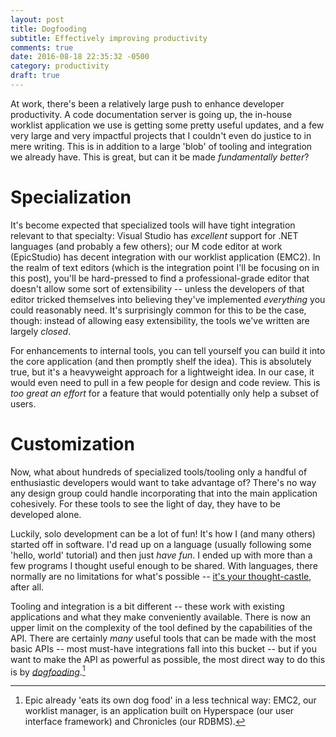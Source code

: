```yaml
---
layout: post
title: Dogfooding
subtitle: Effectively improving productivity
comments: true
date: 2016-08-18 22:35:32 -0500
category: productivity
draft: true
---
```


At work, there's been a relatively large push to enhance developer
productivity.  A code documentation server is going up, the in-house
worklist application we use is getting some pretty useful updates, and
a few very large and very impactful projects that I couldn't even do
justice to in mere writing.  This is in addition to a large 'blob' of
tooling and integration we already have.  This is great, but can it be
made *fundamentally better*?

<!--more-->

# Specialization
It's become expected that specialized tools will have tight
integration relevant to that specialty: Visual Studio has *excellent*
support for .NET languages (and probably a few others); our M code
editor at work (EpicStudio) has decent integration with our worklist
application (EMC2).  In the realm of text editors (which is the
integration point I'll be focusing on in this post), you'll be
hard-pressed to find a professional-grade editor that doesn't allow
some sort of extensibility -- unless the developers of that editor
tricked themselves into believing they've implemented *everything* you
could reasonably need.  It's surprisingly common for this to be the
case, though: instead of allowing easy extensibility, the tools we've
written are largely *closed*.

For enhancements to internal tools, you can tell yourself you can
build it into the core application (and then promptly shelf the idea).
This is absolutely true, but it's a heavyweight approach for a
lightweight idea.  In our case, it would even need to pull in a few
people for design and code review.  This is *too great an effort* for
a feature that would potentially only help a subset of users.

# Customization
Now, what about hundreds of specialized tools/tooling only a handful
of enthusiastic developers would want to take advantage of?  There's
no way any design group could handle incorporating that into the main
application cohesively.  For these tools to see the light of day, they
have to be developed alone.

Luckily, solo development can be a lot of fun!  It's how I (and many
others) started off in software.  I'd read up on a language (usually
following some 'hello, world' tutorial) and then just *have fun*.  I
ended up with more than a few programs I thought useful enough to be
shared.  With languages, there normally are no limitations for what's
possible -- [it's your thought-castle][mmm], after all.

[mmm]: //www.grok2.com/progfun.html

Tooling and integration is a bit different -- these work with existing
applications and what they make conveniently available.  There is now
an upper limit on the complexity of the tool defined by the
capabilities of the API.  There are certainly *many* useful tools that
can be made with the most basic APIs -- most must-have integrations
fall into this bucket -- but if you want to make the API as powerful
as possible, the most direct way to do this is by *[dogfooding]*.[^em]

[dogfooding]: //en.wikipedia.org/wiki/Eating_your_own_dog_food
[^em]: Epic already 'eats its own dog food' in a less technical way:
    EMC2, our worklist manager, is an application built on Hyperspace
    (our user interface framework) and Chronicles (our RDBMS).


<!-- Most of the time, this extensibility is offered in the form of -->
<!-- *plugins*: generally smaller pieces of development that conform to a -->
<!-- set of rules that allow safe operation within the host application -->
<!-- (e.g., your editor).  Plugins exist for an unimaginable number of -->
<!-- things -- things you wouldn't even thing about.  Taking [emacs] as an -->
<!-- extreme example, there are plugins for everything from context-aware -->
<!-- TypeScript completion to emulation of other editors to snippet -->
<!-- managers to StackExchange and Twitter clients.  All of these adhere to -->
<!-- a very specific (and in emacs' case, forgiving) set of rules that -->
<!-- allow them to operate smoothly within one application. -->

[emacs]: //gnu.org/s/emacs

<!-- Some enlightened folks have generalized this idea for applications -->
<!-- themselves in the form of APIs -- publicized promises of requests and -->
<!-- responses allowing developers to build their own workflow around -->
<!-- functionality they already like.  Such customized workflows are often -->
<!-- better than the default experience alone: There are Twitter clients -->
<!-- available that are far better than the website or official app. -->
<!-- Google's Maps API enables -->
<!-- [amazing content Google would not have imagined][maps-api]. -->

[maps-api]: //www.noupe.com/development/collection-of-the-coolest-uses-of-the-google-maps-api.html
